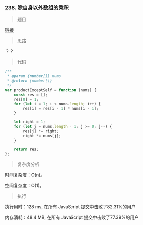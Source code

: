 ### 238. 除自身以外数组的乘积

> 题目

[链接](https://leetcode-cn.com/problems/product-of-array-except-self/)

> 思路

？？

> 代码

```js
/**
 * @param {number[]} nums
 * @return {number[]}
 */
var productExceptSelf = function (nums) {
    const res = [];
    res[0] = 1;
    for (let i = 1; i < nums.length; i++) {
        res[i] = res[i - 1] * nums[i - 1];
    }

    let right = 1;
    for (let j = nums.length - 1; j >= 0; j--) {
        res[j] *= right;
        right *= nums[j];
    }

    return res;
};
```

> 复杂度分析

时间复杂度：O(n)。

空间复杂度：O(1)。

> 执行

执行用时：128 ms, 在所有 JavaScript 提交中击败了82.31%的用户

内存消耗：48.4 MB, 在所有 JavaScript 提交中击败了77.39%的用户
